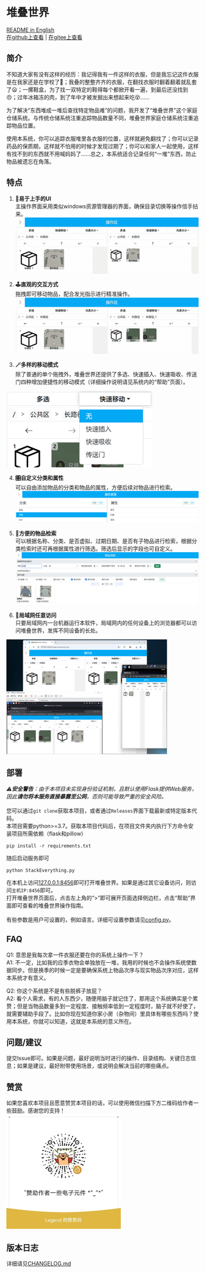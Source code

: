 # 堆叠世界

[README in English](/i18n/README_en.md)  
[在github上查看](https://github.com/ZDZX-T/StackEverything) | [在gitee上查看](https://gitee.com/ZDZX-T/StackEverything)  


## 简介
不知道大家有没有这样的经历：我记得我有一件这样的衣服，但是我忘记这件衣服是在我家还是在学校了🤔；我叠的整整齐齐的衣服，在翻找衣服时翻着翻着就乱套了😦；一摞鞋盒，为了找一双特定的鞋得每个都掀开看一遍，到最后还没找到😠；过年冰箱冻的肉，到了年中才被发掘出来想起来吃😵……

为了解决“东西堆成一堆后查找特定物品难”的问题，我开发了“堆叠世界”这个家庭仓储系统。与传统仓储系统注重追踪物品数量不同，堆叠世界家庭仓储系统注重追踪物品位置。

使用本系统，你可以追踪衣服堆里各衣服的位置，这样就避免翻找了；你可以记录药品的保质期，这样就不怕用的时候才发现过期了；你可以和家人一起使用，这样有找不到的东西就不用喊妈妈了……总之，本系统适合记录任何“一堆”东西，防止物品被遗忘在角落。


## 特点
1. **📁易于上手的UI**  
主操作界面采用类似windows资源管理器的界面，确保目录切换等操作信手拈来。  
![UI展示](/i18n/img/README_UI.gif)  

2. **🕹️直观的交互方式**  
拖拽即可移动物品，配合发光指示进行精准操作。  
![移动展示](/i18n/img/README_move.gif)  

3. **🪄多样的移动模式**  
除了普通的单个拖拽外，堆叠世界还提供了多选、快速插入、快速吸收、传送门四种增加便捷性的移动模式（详细操作说明请见系统内的“帮助”页面）。  
<img src="/i18n/img/README_multi_quick.png" alt="多选快移展示" style="max-height: 200px; width: auto;">  

4. **🎛️自定义分类和属性**  
可以自由添加物品的分类和物品的属性，方便后续对物品进行检索。  
![分类与属性](/i18n/img/README_attributes.png)  

5. **🔎方便的物品检索**  
可以根据名称、分类、是否虚拟、过期日期、是否有子物品进行检索，根据分类检索时还可再根据属性进行筛选。筛选后显示的字段也可自定义。  
![物品检索](/i18n/img/README_search.png)  

6. **🛜局域网任意访问**  
只要局域网内一台机器运行本软件，局域网内的任何设备上的浏览器都可以访问堆叠世界，发挥不同设备的长处。  
<img src="/i18n/img/README_ethernet.png" alt="局域网访问" style="max-height: 300px; width: auto;">  


## 部署
_⚠️**安全警告**：由于本项目未实现身份验证机制，且默认使用Flask提供Web服务，因此**请勿将本服务直接暴露至公网**，否则可能导致严重的安全风险。_  
<br>
您可以通过`git clone`获取本项目，或者通过`Releases`界面下载最新或特定版本代码。  
本项目需要python>=3.7。获取本项目代码后，在项目文件夹内执行下方命令安装项目所需依赖（flask和pillow）  
```shell
pip install -r requirements.txt
```

随后启动服务即可  
```shell
python StackEverything.py
```

在本机上访问[127.0.0.1:8456](http://127.0.0.1:8456)即可打开堆叠世界。如果是通过其它设备访问，则访问`主机IP:8456`即可。  
打开堆叠世界页面后，点击左上角的“>”即可展开页面选择侧边栏，点击“帮助”界面即可查看的堆叠世界操作指南。  
<br>
有些参数是用户可设置的，例如语言。详细可设置参数请见[config.py](config.py)。


## FAQ
Q1: 意思是我每次拿一件衣服还要在你的系统上操作一下？  
A1: 不一定，比如我的应季衣物会单独放在一堆，我用的时候也不会操作系统使数据同步。但是换季的时候一定是要确保系统上物品次序与现实物品次序对应，这样本系统才有意义。  

Q2: 你这个系统是不是有些脱裤子放屁？  
A2: 看个人需求，有的人东西少，随便用脑子就记住了，那用这个系统确实是个累赘；但是当物品数量多到一定程度、接触频率低到一定程度时，脑子就不好使了，就需要辅助手段了。比如你现在知道你家小房（杂物间）里具体有哪些东西吗？使用本系统，你就可以知道，这就是本系统的意义所在。


## 问题/建议
提交Issue即可。如果是问题，最好说明当时进行的操作、目录结构、关键日志信息；如果是建议，最好附带使用场景，或说明会解决当前的哪些痛点。


## 赞赏
如果您喜欢本项目且愿意赞赏本项目的话，可以使用微信扫描下方二维码给作者一些鼓励。感谢您的支持！  
<img src="i18n/img/sponsor.jpg" alt="赞赏" width="300" height="300">


## 版本日志
详细请见[CHANGELOG.md](/CHANGELOG.md)